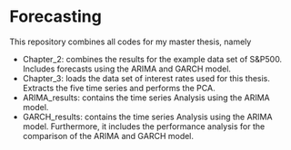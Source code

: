 # Forecasting
This repository combines all codes for my master thesis, namely

- Chapter_2: combines the results for the example data set of S&P500. Includes forecasts using the ARIMA and GARCH model.
- Chapter_3: loads the data set of interest rates used for this thesis. Extracts the five time series and performs the PCA.
- ARIMA_results: contains the time series Analysis using the ARIMA model.
- GARCH_results: contains the time series Analysis using the ARIMA model. Furthermore, it includes the performance analysis for the comparison of the ARIMA and GARCH model.


